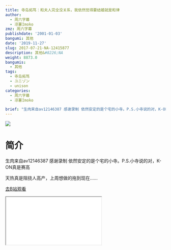 ```yaml
---
title: 寺岛拓笃：和夫人完全没关系，我依然觉得要结婚就是和律
author:
  - 周六字幕
  - 凉薯Imoko
zmz: 周六字幕
publishdate: '2001-01-03'
bangumi: 其他
date: '2019-11-27'
slug: 2017-07-21-NA-12415877
description: 其他&#8226;NA
weight: 8873.0
bangumis:
  - 其他
tags:
  - 寺岛拓笃
  - ユニゾン
  - unison
categories:
  - 周六字幕
  - 凉薯Imoko

brief: "生肉来自av12146387 感谢录制 依然安定的是个宅的小寺。P.S.小寺说的对，K-ON真是赛高 天热真是阻挠人高产，上周想做的拖到现在……"
---
```

![](https://raw.githubusercontent.com/tcgriffith/owaraisite/master/static/tmpimg/5c2a1d01add1b90374416ca59ca98632ebd160b1.jpg.480.jpg)
# 简介  
生肉来自av12146387 感谢录制
依然安定的是个宅的小寺。P.S.小寺说的对，K-ON真是赛高

天热真是阻挠人高产，上周想做的拖到现在……  

[去B站观看](https://www.bilibili.com/video/av12415877/)
<div class ="resp-container"><iframe class="testiframe" src="//player.bilibili.com/player.html?aid=12415877"", scrolling="no", allowfullscreen="true" > </iframe></div> 
